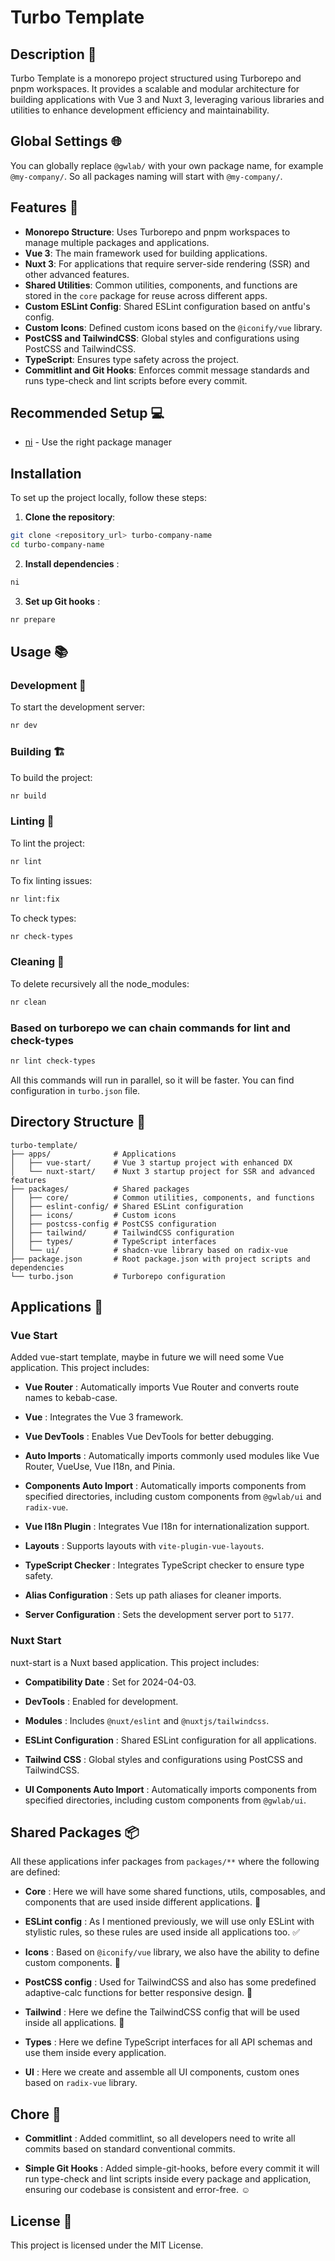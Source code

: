 # Turbo Template

## Description 📖

Turbo Template is a monorepo project structured using Turborepo and pnpm workspaces. It provides a scalable and modular architecture for building applications with Vue 3 and Nuxt 3, leveraging various libraries and utilities to enhance development efficiency and maintainability.

## Global Settings 🌐

You can globally replace `@gwlab/` with your own package name, for example `@my-company/`. So all packages naming will start with `@my-company/`.

## Features 🚀

- **Monorepo Structure**: Uses Turborepo and pnpm workspaces to manage multiple packages and applications.
- **Vue 3**: The main framework used for building applications.
- **Nuxt 3**: For applications that require server-side rendering (SSR) and other advanced features.
- **Shared Utilities**: Common utilities, components, and functions are stored in the `core` package for reuse across different apps.
- **Custom ESLint Config**: Shared ESLint configuration based on antfu's config.
- **Custom Icons**: Defined custom icons based on the `@iconify/vue` library.
- **PostCSS and TailwindCSS**: Global styles and configurations using PostCSS and TailwindCSS.
- **TypeScript**: Ensures type safety across the project.
- **Commitlint and Git Hooks**: Enforces commit message standards and runs type-check and lint scripts before every commit.

## Recommended Setup 💻

- [ni](https://github.com/antfu/ni) - Use the right package manager 

## Installation

To set up the project locally, follow these steps:

1. **Clone the repository**:
```bash
git clone <repository_url> turbo-company-name
cd turbo-company-name
```
 
2. **Install dependencies** :

```bash
ni
```
 
3. **Set up Git hooks** :

```bash
nr prepare
```

## Usage 📚

### Development 👷

To start the development server:


```bash
nr dev
```

### Building 🏗️

To build the project:


```bash
nr build
```

### Linting 🔎

To lint the project:


```bash
nr lint
```

To fix linting issues:


```bash
nr lint:fix
```

To check types:


```bash
nr check-types
```

### Cleaning 🧹

To delete recursively all the node_modules:


```bash
nr clean
```

### Based on turborepo we can chain commands for lint and check-types

```bash
nr lint check-types
```

All this commands will run in parallel, so it will be faster. You can find configuration in `turbo.json` file.
 
## Directory Structure 📁


```plaintext
turbo-template/
├── apps/              # Applications
│   ├── vue-start/     # Vue 3 startup project with enhanced DX
│   └── nuxt-start/    # Nuxt 3 startup project for SSR and advanced features
├── packages/          # Shared packages
│   ├── core/          # Common utilities, components, and functions
│   ├── eslint-config/ # Shared ESLint configuration
│   ├── icons/         # Custom icons
│   ├── postcss-config # PostCSS configuration
│   ├── tailwind/      # TailwindCSS configuration
│   ├── types/         # TypeScript interfaces
│   └── ui/            # shadcn-vue library based on radix-vue
├── package.json       # Root package.json with project scripts and dependencies
└── turbo.json         # Turborepo configuration
```

## Applications 📱

### Vue Start 

Added vue-start template, maybe in future we will need some Vue application. This project includes:
 
- **Vue Router** : Automatically imports Vue Router and converts route names to kebab-case.
 
- **Vue** : Integrates the Vue 3 framework.
 
- **Vue DevTools** : Enables Vue DevTools for better debugging.
 
- **Auto Imports** : Automatically imports commonly used modules like Vue Router, VueUse, Vue I18n, and Pinia.
 
- **Components Auto Import** : Automatically imports components from specified directories, including custom components from `@gwlab/ui` and `radix-vue`.
 
- **Vue I18n Plugin** : Integrates Vue I18n for internationalization support.
 
- **Layouts** : Supports layouts with `vite-plugin-vue-layouts`.
 
- **TypeScript Checker** : Integrates TypeScript checker to ensure type safety.
 
- **Alias Configuration** : Sets up path aliases for cleaner imports.
 
- **Server Configuration** : Sets the development server port to `5177`.

### Nuxt Start 

nuxt-start is a Nuxt based application. This project includes:
 
- **Compatibility Date** : Set for 2024-04-03.
 
- **DevTools** : Enabled for development.
 
- **Modules** : Includes `@nuxt/eslint` and `@nuxtjs/tailwindcss`.
 
- **ESLint Configuration** : Shared ESLint configuration for all applications.
 
- **Tailwind CSS** : Global styles and configurations using PostCSS and TailwindCSS.
 
- **UI Components Auto Import** : Automatically imports components from specified directories, including custom components from `@gwlab/ui`.

## Shared Packages 📦
All these applications infer packages from `packages/**` where the following are defined: 
- **Core** : Here we will have some shared functions, utils, composables, and components that are used inside different applications. 🔧
 
- **ESLint config** : As I mentioned previously, we will use only ESLint with stylistic rules, so these rules are used inside all applications too. ✅
 
- **Icons** : Based on `@iconify/vue` library, we also have the ability to define custom components. 🎨
 
- **PostCSS config** : Used for TailwindCSS and also has some predefined adaptive-calc functions for better responsive design. 🎩
 
- **Tailwind** : Here we define the TailwindCSS config that will be used inside all applications. :raised_hands:
 
- **Types** : Here we define TypeScript interfaces for all API schemas and use them inside every application.
 
- **UI** : Here we create and assemble all UI components, custom ones based on `radix-vue` library.

## Chore :deciduous_tree: 
 
- **Commitlint** : Added commitlint, so all developers need to write all commits based on standard conventional commits.
 
- **Simple Git Hooks** : Added simple-git-hooks, before every commit it will run type-check and lint scripts inside every package and application, ensuring our codebase is consistent and error-free. :relaxed:

## License 📄
This project is licensed under the MIT License.
